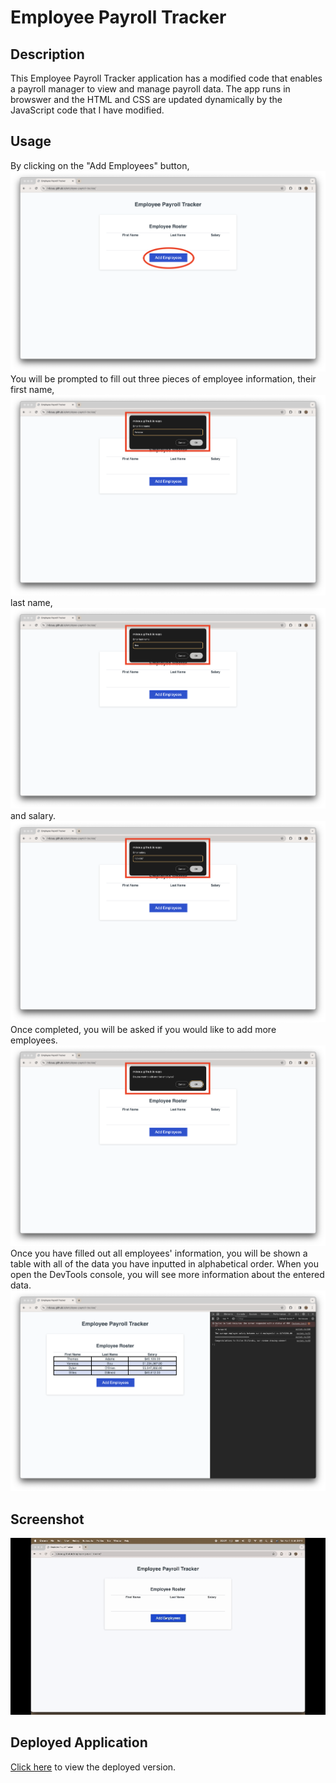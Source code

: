 # Employee Payroll Tracker

## Description

This Employee Payroll Tracker application has a modified code that enables a payroll manager to view and manage payroll data. The app runs in browswer and the HTML and CSS are updated dynamically by the JavaScript code that I have modified.

## Usage

By clicking on the "Add Employees" button,
![Screenshot of main screen when page opens and red circle around "Add Employee" button](./assets/images/main-screen.png)
You will be prompted to fill out three pieces of employee information, their first name,
![Screenshot of first name prompt](./assets/images/first-name.png)
last name,
![Screenshot of last name prompt](./assets/images/last-name.png)
and salary.
![Screenshot of salary prompt](./assets/images/salary.png) 
Once completed, you will be asked if you would like to add more employees.
![Screenshot of "Do you want to add another employee" prompt](./assets/images/add-more.png)
Once you have filled out all employees' information, you will be shown a table with all of the data you have inputted in alphabetical order. When you open the DevTools console, you will see more information about the entered data.
![Screenshot of final page with table and DevTools console](./assets/images/final-main.png)

## Screenshot

![Gif of webpage in action](./assets/images/employee-tracker.gif)

## Deployed Application

[Click here](https://rvbouu.github.io/employee-payroll-tracker/) to view the deployed version.